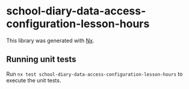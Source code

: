# school-diary-data-access-configuration-lesson-hours

This library was generated with [Nx](https://nx.dev).

## Running unit tests

Run `nx test school-diary-data-access-configuration-lesson-hours` to execute the unit tests.
